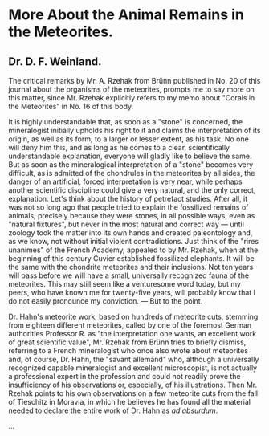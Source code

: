 # More About the Animal Remains in the Meteorites.

## Dr. D. F. Weinland.

The critical remarks by Mr. A. Rzehak from Brünn published in No. 20 of this journal about the organisms of the meteorites, prompts me to say more on this matter, since Mr. Rzehak explicitly refers to my memo about "Corals in the Meteorites" in No. 16 of this body.

It is highly understandable that, as soon as a "stone" is concerned, the mineralogist initially upholds his right to it and claims the interpretation of its origin, as well as its form, to a larger or lesser extent, as his task. No one will deny him this, and as long as he comes to a clear, scientifically understandable explanation, everyone will gladly like to believe the same. But as soon as the mineralogical interpretation of a "stone" becomes very difficult, as is admitted of the chondrules in the meteorites by all sides, the danger of an artificial, forced interpretation is very near, while perhaps another scientific discipline could give a very natural, and the only correct, explanation. Let's think about the history of petrefact studies. After all, it was not so long ago that people tried to explain the fossilized remains of animals, precisely because they were stones, in all possible ways, even as "natural fixtures", but never in the most natural and correct way — until zoology took the matter into its own hands and created paleontology and, as we know, not without initial violent contradictions. Just think of the "rires unanimes" of the French Academy, appealed to by Mr. Rzehak, when at the beginning of this century Cuvier established fossilized elephants. It will be the same with the chondrite meteorites and their inclusions. Not ten years will pass before we will have a small, universally recognized fauna of the meteorites. This may still seem like a venturesome word today, but my peers, who have known me for twenty-five years, will probably know that I do not easily pronounce my conviction. — But to the point.

Dr. Hahn's meteorite work, based on hundreds of meteorite cuts, stemming from eighteen different meteorites, called by one of the foremost German authorities Professor R. as "the interpretation one wants, an excellent work of great scientific value", Mr. Rzehak from Brünn tries to briefly dismiss, referring to a French mineralogist who once also wrote about meteorites and, of course, Dr. Hahn, the "savant allemand" who, although a universally recognized capable mineralogist and excellent microscopist, is not actually a professional expert in the profession and could not readily prove the insufficiency of his observations or, especially, of his illustrations. Then Mr. Rzehak points to his own observations on a few meteorite cuts from the fall of Tieschitz in Moravia, in which he believes he has found all the material needed to declare the entire work of Dr. Hahn as _ad absurdum_.

...
